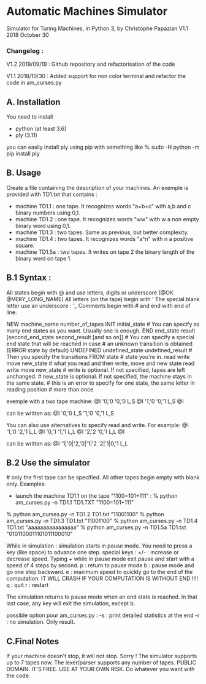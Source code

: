 # Automatic Machines Simulator

Simulator for Turing Machines, in Python 3, by Christophe Papazian
V1.1 2018 October 30

### Changelog :
V1.2 2019/09/19 : Github repository and refactorisation of the code

V1.1 2018/10/30 : Added support for non color terminal and
                  refactor the code in am_curses.py

## A. Installation
You need to install
 - python (at least 3.6)
 - ply (3.11)

 you can easily install ply using pip with something like
 % sudo -H python -m pip install ply

## B. Usage

 Create a file containing the description of your machines.
 An exemple is provided with TD1.txt that contains :
  - machine TD1.1 : one tape. It recognizes words "a=b+c"
    with a,b and c binary numbers using 0,1.
  - machine TD1.2 : one tape. It recognizes words "ww"
    with w a non empty binary word using 0,1.
  - machine TD1.3 : two tapes. Same as previous, but better complexity.
  - machine TD1.4 : two tapes. It recognizes words "a^n" with
    n a positive square.
  - machine TD1.5a : two tapes. It writes on tape 2 the binary length of
    the binary word on tape 1.

## B.1 Syntax :
 All states begin with @ and use letters, digits or underscore (@OK @VERY_LONG_NAME)
 All letters (on the tape) begin with '
 The special blank letter use an underscore : '_
 Comments begin with # and end with end of line.

 NEW machine_name number_of_tapes
 INIT initial_state
 \# You can specify as many end states as you want. Usually one is enough.
 END end_state result [second_end_state second_result [and so on]]
 \# You can specify a special end state that will be reached in case
 \# an unknown transition is obtained (ERROR state by default)
 UNDEFINED undefined_state undefined_result
 \# Then you specify the transitions
 FROM state # state you're in.
 read write move new_state # what you read and then write, move and new state
 read write move new_state
 \# write is optional. If not specified, tapes are left unchanged.
 \# new_state is optional. If not specified, the machine stays in the same state.
 \# this is an error to specify for one state, the same letter in reading position
 \# more than once

 exemple with a two tape machine:
 @I
 '0,'0 '0,'0 L,S @I
 '1,'0 '0,'1 L,S @I

 can be written as:
 @I
 '0,'0 L,S
 '1,'0 '0,'1 L,S


 You can also use alternatives to specify read and write.  For example:
 @I
 '1,'0 '2,'1 L,L @I
 '0,'1 '1,'1 L,L @I
 '2,'2 '0,'1 L,L @I

 can be written as:
 @I
 '1|'0|'2,'0|'1|'2 '2|'1|0,'1 L,L

## B.2 Use the simulator
 \# only the first tape can be specified. All other tapes begin empty with blank only.
 Examples:
 - launch the machine TD1.1 on the tape "1100=101+111" :
 % python am_curses.py -n TD1.1  TD1.TXT "1100=101+111"

 % python am_curses.py -n TD1.2  TD1.txt "11001100"
 % python am_curses.py -n TD1.3  TD1.txt "11001100"
 % python am_curses.py -n TD1.4  TD1.txt "aaaaaaaaaaaaaaaa"
 % python am_curses.py -n TD1.5a TD1.txt "0101100011101011100010"


 While in simulation :
 simulation starts in pause mode. You need to press a key (like space) to advance one step.
 special keys :
  +/- : increase or decrease speed. Typing + while in pause mode exit pause and start
     with a speed of 4 steps by second.
  p : return to pause mode
  b : pause mode and go one step backward.
  e : maximum speed to quickly go to the end of the computation.
      IT WILL CRASH IF YOUR COMPUTATION IS WITHOUT END !!!!
  q : quit
  r : restart

 The simulation returns to pause mode when an end state is reached.
 In that last case, any key will exit the simulation, except b.

 possible option pour am_curses.py :
  -s : print detailed statistics at the end
  -r : no simulation. Only result.


 ## C.Final Notes
  If your machine doesn't stop, it will not stop. Sorry !
  The simulator supports up to 7 tapes now. The lexer/parser supports any number of tapes.
  PUBLIC DOMAIN. IT'S FREE.
  USE AT YOUR OWN RISK.
  Do whatever you want with the code.
